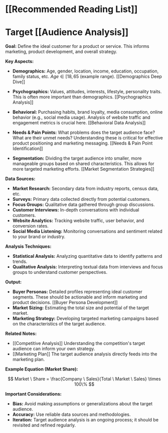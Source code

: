 # [[Recommended Reading List]]
# Target [[Audience Analysis]]

**Goal:** Define the ideal customer for a product or service.  This informs marketing, product development, and overall strategy.

**Key Aspects:**

* **Demographics:** Age, gender, location, income, education, occupation, family status, etc.  $Age \in [18, 65$ (example range).  [[Demographics Deep Dive]]

* **Psychographics:** Values, attitudes, interests, lifestyle, personality traits.  This is often more important than demographics. [[Psychographics Analysis]]

* **Behavioral:** Purchasing habits, brand loyalty, media consumption, online behavior (e.g., social media usage).  Analysis of website traffic and engagement metrics is crucial here. [[Behavioral Data Analysis]]

* **Needs & Pain Points:** What problems does the target audience face? What are their unmet needs?  Understanding these is critical for effective product positioning and marketing messaging. [[Needs & Pain Point Identification]]

* **Segmentation:** Dividing the target audience into smaller, more manageable groups based on shared characteristics.  This allows for more targeted marketing efforts. [[Market Segmentation Strategies]]


**Data Sources:**

* **Market Research:** Secondary data from industry reports, census data, etc.
* **Surveys:** Primary data collected directly from potential customers.
* **Focus Groups:** Qualitative data gathered through group discussions.
* **Customer Interviews:** In-depth conversations with individual customers.
* **Website Analytics:** Tracking website traffic, user behavior, and conversion rates.
* **Social Media Listening:** Monitoring conversations and sentiment related to your brand or industry.


**Analysis Techniques:**

* **Statistical Analysis:** Analyzing quantitative data to identify patterns and trends.
* **Qualitative Analysis:** Interpreting textual data from interviews and focus groups to understand customer perspectives.

**Output:**

* **Buyer Personas:** Detailed profiles representing ideal customer segments.  These should be actionable and inform marketing and product decisions.  [[Buyer Persona Development]]
* **Market Sizing:** Estimating the total size and potential of the target market.
* **Marketing Strategy:** Developing targeted marketing campaigns based on the characteristics of the target audience.

**Related Notes:**

* [[Competitive Analysis]]  Understanding the competition's target audience can inform your own strategy.
* [[Marketing Plan]] The target audience analysis directly feeds into the marketing plan.


**Example Equation (Market Share):**

$$ Market \ Share = \frac{Company \ Sales}{Total \ Market \ Sales} \times 100\% $$


**Important Considerations:**

* **Bias:**  Avoid making assumptions or generalizations about the target audience.
* **Accuracy:** Use reliable data sources and methodologies.
* **Iteration:** Target audience analysis is an ongoing process; it should be revisited and refined regularly.
